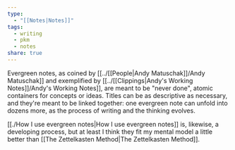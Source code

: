 ```yaml
---
type:
  - "[[Notes|Notes]]"
tags:
  - writing
  - pkm
  - notes
share: true
---
```


Evergreen notes, as coined by [[../[[People|Andy Matuschak]]/Andy Matuschak]] and exemplified by [[../[[Clippings|Andy's Working Notes]]/Andy's Working Notes]], are meant to be "never done", atomic containers for concepts or ideas. Titles can be as descriptive as necessary, and they're meant to be linked together: one evergreen note can unfold into dozens more, as the process of writing and the thinking evolves.

[[./How I use evergreen notes|How I use evergreen notes]] is, likewise, a developing process, but at least I think they fit my mental model a little better than [[The Zettelkasten Method|The Zettelkasten Method]].


